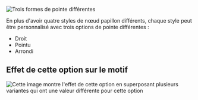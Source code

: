 ![Trois formes de pointe différentes](endstyle.svg)

En plus d'avoir quatre styles de nœud papillon différents, chaque style peut être personnalisé avec trois options de pointe différentes :

- Droit
- Pointu
- Arrondi

## Effet de cette option sur le motif

![Cette image montre l'effet de cette option en superposant plusieurs variantes qui ont une valeur différente pour cette option](benjamin_endstyle_sample.svg "Effet de cette option sur le motif")
